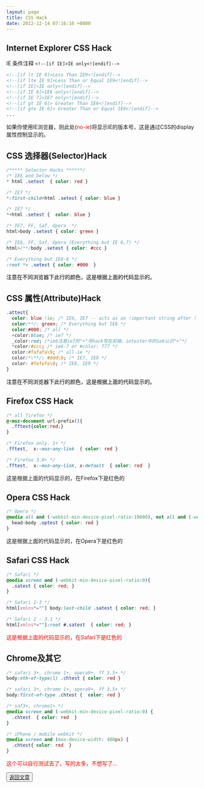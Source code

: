 ```yaml
---
layout: page
title: CSS Hack
date: 2012-12-14 07:16:16 +0800
---
```


<style type="text/css">
.ietest span{
  display: none;
  color:red;
}
.ietest span.noie{
  display: inline;
}

/* Selector Hacks */
/* IE6 and below */ 
* html .setest  { color: red } 

/* IE7 */ 
*:first-child+html .setest { color: blue }

/* IE7 */ 
*+html .setest {  color: blue }

/* IE7, FF, Saf, Opera  */ 
html>body .setest { color: green }

/* IE8, FF, Saf, Opera (Everything but IE 6,7) */ 
html>/**/body .setest { color: #ccc } 

/* Everything but IE6-8 */ 
:root *> .setest { color: #000  }

/*CSS 属性(Attribute)Hack*/
.attest{
  color: blue !ie; /* IE6, IE7 -- acts as an !important string after ! can be anything */ 
  color/**/: green; /* Everything but IE6 */ 
  color:#000; /* all */
  +color:blue; /* ie7 */
  _color:red; /* ie6 注意ie7的"+"号hack写在前端，因为ietester中的ie6认识"+" */
  *color:#ccc; /* ie6-7 or #color: 777 */
  color:#fafafa\9; /* all-ie */
  color/*\**/: #ddd\9; /* IE7, IE8 */ 
  color: #fefefe\0; /* IE8, IE9 */ 
}

/*Firefox CSS Hack*/
/* all firefox */
@-moz-document url-prefix(){ 
  .fftest{color:red;}
}

/* Firefox only. 1+ */
.fftest,  x:-moz-any-link  { color: red } 

/* Firefox 3.0+ */ 
.fftest,  x:-moz-any-link, x:default  { color: red  }

/* Opera */
@media all and (-webkit-min-device-pixel-ratio:10000), not all and (-webkit-min-device-pixel-ratio:0){
  head~body .optest { color: red }
}

/* Safari */
@media screen and (-webkit-min-device-pixel-ratio:0){
  .satest { color: red; }
}

/* Safari 2-3 */ 
html[xmlns*=""] body:last-child .satest { color: red; }

/* Safari 2 - 3.1 */ 
html[xmlns*=""]:root #.satest  { color: red; }

/* safari 3+, chrome 1+, opera9+, ff 3.5+ */ 
body:nth-of-type(1) .chtest { color: red }

/* safari 3+, chrome 1+, opera9+, ff 3.5+ */
body:first-of-type .chtest {  color: red }

/* saf3+, chrome1+ */ 
@media screen and (-webkit-min-device-pixel-ratio:0) { 
  .chtest  { color: red  } 
}

/* iPhone / mobile webkit */ 
@media screen and (max-device-width: 480px) { 
  .chtest{ color: blue  }
} 
</style>

<!-- css hack tester :begin -->
<!--[if IE]>
<style type="text/css">
.ietest span.noie{
  display: none;
}
</style>
<![endif]-->
<!--[if IE 6]>
<style type="text/css">
.ietest span.ie6{
  display: inline;
}
</style>
<![endif]-->
<!--[if IE 7]>
<style type="text/css">
.ietest span.ie7{
  display: inline;
}
</style>
<![endif]-->
<!--[if IE 8]>
<style type="text/css">
.ietest span.ie8{
  display: inline;
}
</style>
<![endif]-->
<!--[if IE 9]>
<style type="text/css">
.ietest span.ie9{
  display: inline;
}
</style>
<![endif]-->

## Internet Explorer CSS Hack

IE 条件注释 `<!--[if IE]>IE only<![endif]-->`

```html
<!--[if lt IE 9]>Less Than IE9<![endif]-->
<!--[if lte IE 9]>Less Than or Equal IE9<![endif]-->
<!--[if IE]>IE only<![endif]-->
<!--[if IE 6]>IE6 only<![endif]-->
<!--[if IE 7]>IE7 only<![endif]-->
<!--[if gt IE 6]> Greater Than IE6<![endif]-->
<!--[if gte IE 6]> Greater Than or Equal IE6<![endif]-->
...
```

<div class="ietest">如果你使用IE浏览器，则此处(<span class="ie6">ie6</span><span class="ie7">ie7</span><span class="ie8">ie8</span><span class="ie9">ie9</span><span class="noie">no-ie</span>)将显示IE的版本号，这是通过CSS的display属性控制显示的。</div>

## CSS 选择器(Selector)Hack

```css
/***** Selector Hacks ******/
/* IE6 and below */ 
* html .setest  { color: red } 

/* IE7 */ 
*:first-child+html .setest { color: blue }

/* IE7 */ 
*+html .setest {  color: blue }

/* IE7, FF, Saf, Opera  */ 
html>body .setest { color: green }

/* IE8, FF, Saf, Opera (Everything but IE 6,7) */ 
html>/**/body .setest { color: #ccc } 

/* Everything but IE6-8 */ 
:root *> .setest { color: #000  }
```

<div class="setest">注意在不同浏览器下此行的颜色，这是根据上面的代码显示的。</div>

## CSS 属性(Attribute)Hack

```css
.attest{
  color: blue !ie; /* IE6, IE7 -- acts as an !important string after ! can be anything */ 
  color/**/: green; /* Everything but IE6 */ 
  color:#000; /* all */
  +color:blue; /* ie7 */
  _color:red; /*ie6注意ie7的"+"号hack写在前端，ietester中的ie6认识"+"*/
  *color:#ccc; /* ie6-7 or #color: 777 */
  color:#fafafa\9; /* all-ie */
  color/*\**/: #ddd\9; /* IE7, IE8 */ 
  color: #fefefe\0; /* IE8, IE9 */ 
}
```

<div class="attest">注意在不同浏览器下此行的颜色，这是根据上面的代码显示的。</div>

## Firefox CSS Hack

```css
/* all firefox */
@-moz-document url-prefix(){ 
  .fftest{color:red;}
}

/* Firefox only. 1+ */
.fftest,  x:-moz-any-link  { color: red } 

/* Firefox 3.0+ */ 
.fftest,  x:-moz-any-link, x:default  { color: red  }
```

<div class="fftest">这是根据上面的代码显示的，在Firefox下是红色的</div>

## Opera CSS Hack

```css
/* Opera */
@media all and (-webkit-min-device-pixel-ratio:10000), not all and (-webkit-min-device-pixel-ratio:0){
  head~body .optest { color: red }
}
```

<div class="optest">这是根据上面的代码显示的，在Opera下是红色的</div>

## Safari CSS Hack

```css
/* Safari */
@media screen and (-webkit-min-device-pixel-ratio:0){
  .satest { color: red; }
}

/* Safari 2-3 */ 
html[xmlns*=""] body:last-child .satest { color: red; }

/* Safari 2 - 3.1 */ 
html[xmlns*=""]:root #.satest  { color: red; }
```

<div class="satest">这是根据上面的代码显示的，在Safari下是红色的</div>

## Chrome及其它

```css
/* safari 3+, chrome 1+, opera9+, ff 3.5+ */ 
body:nth-of-type(1) .chtest { color: red }

/* safari 3+, chrome 1+, opera9+, ff 3.5+ */
body:first-of-type .chtest {  color: red }

/* saf3+, chrome1+ */ 
@media screen and (-webkit-min-device-pixel-ratio:0) { 
  .chtest  { color: red  } 
}

/* iPhone / mobile webkit */ 
@media screen and (max-device-width: 480px) { 
  .chtest{ color: red  }
} 
```

<p class="chtest">这个可以自行测试去了，写的太多，不想写了...</p>

<p><button><a href="https://sobird.me/css-hack.htm">返回文章</a></button></p>